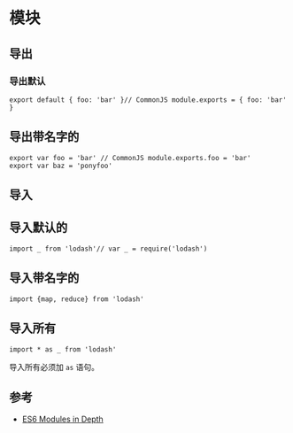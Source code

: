 # 模块
## 导出
### 导出默认
```
export default { foo: 'bar' }// CommonJS module.exports = { foo: 'bar' }
```

## 导出带名字的
```
export var foo = 'bar' // CommonJS module.exports.foo = 'bar'
export var baz = 'ponyfoo'
```

## 导入
## 导入默认的
```
import _ from 'lodash'// var _ = require('lodash')
```

## 导入带名字的
```
import {map, reduce} from 'lodash'
```

## 导入所有
```
import * as _ from 'lodash'
```

导入所有必须加 `as` 语句。

## 参考
* [ES6 Modules in Depth](https://ponyfoo.com/articles/es6-modules-in-depth)